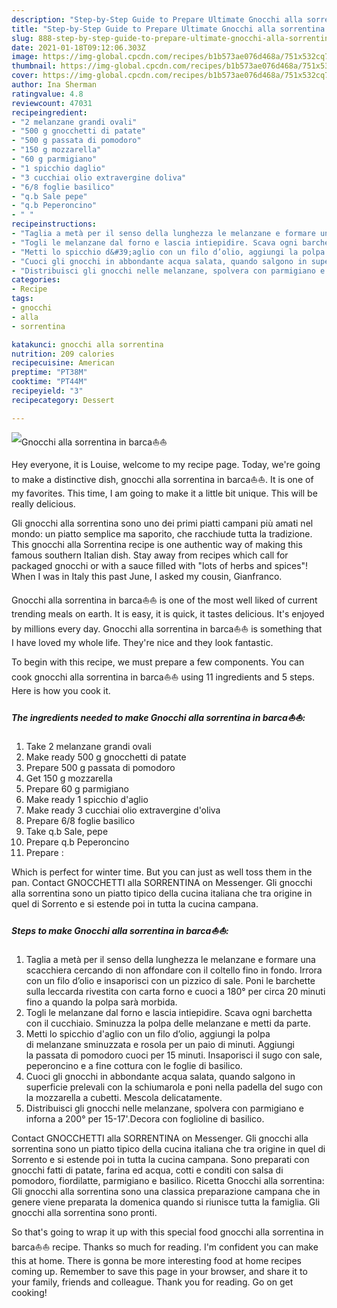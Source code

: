 ```yaml
---
description: "Step-by-Step Guide to Prepare Ultimate Gnocchi alla sorrentina in barca⛵⛵"
title: "Step-by-Step Guide to Prepare Ultimate Gnocchi alla sorrentina in barca⛵⛵"
slug: 888-step-by-step-guide-to-prepare-ultimate-gnocchi-alla-sorrentina-in-barca
date: 2021-01-18T09:12:06.303Z
image: https://img-global.cpcdn.com/recipes/b1b573ae076d468a/751x532cq70/gnocchi-alla-sorrentina-in-barca⛵⛵-recipe-main-photo.jpg
thumbnail: https://img-global.cpcdn.com/recipes/b1b573ae076d468a/751x532cq70/gnocchi-alla-sorrentina-in-barca⛵⛵-recipe-main-photo.jpg
cover: https://img-global.cpcdn.com/recipes/b1b573ae076d468a/751x532cq70/gnocchi-alla-sorrentina-in-barca⛵⛵-recipe-main-photo.jpg
author: Ina Sherman
ratingvalue: 4.8
reviewcount: 47031
recipeingredient:
- "2 melanzane grandi ovali"
- "500 g gnocchetti di patate"
- "500 g passata di pomodoro"
- "150 g mozzarella"
- "60 g parmigiano"
- "1 spicchio daglio"
- "3 cucchiai olio extravergine doliva"
- "6/8 foglie basilico"
- "q.b Sale pepe"
- "q.b Peperoncino"
- " "
recipeinstructions:
- "Taglia a metà per il senso della lunghezza le melanzane e formare una scacchiera cercando di non affondare con il coltello fino in fondo. Irrora con un filo d’olio e insaporisci con un pizzico di sale. Poni le barchette sulla leccarda rivestita con carta forno e cuoci a 180° per circa 20 minuti fino a quando la polpa sarà morbida."
- "Togli le melanzane dal forno e lascia intiepidire. Scava ogni barchetta con il cucchiaio. Sminuzza la polpa delle melanzane e metti da parte."
- "Metti lo spicchio d&#39;aglio con un filo d’olio, aggiungi la polpa di melanzane sminuzzata e rosola per un paio di minuti. Aggiungi la passata di pomodoro cuoci per 15 minuti. Insaporisci il sugo con sale, peperoncino e a fine cottura con le foglie di basilico."
- "Cuoci gli gnocchi in abbondante acqua salata, quando salgono in superficie prelevali con la schiumarola e poni nella padella del sugo con la mozzarella a cubetti. Mescola delicatamente."
- "Distribuisci gli gnocchi nelle melanzane, spolvera con parmigiano e inforna a 200° per 15-17&#39;.Decora con foglioline di basilico."
categories:
- Recipe
tags:
- gnocchi
- alla
- sorrentina

katakunci: gnocchi alla sorrentina 
nutrition: 209 calories
recipecuisine: American
preptime: "PT38M"
cooktime: "PT44M"
recipeyield: "3"
recipecategory: Dessert

---
```



![Gnocchi alla sorrentina in barca⛵⛵](https://img-global.cpcdn.com/recipes/b1b573ae076d468a/751x532cq70/gnocchi-alla-sorrentina-in-barca⛵⛵-recipe-main-photo.jpg)

Hey everyone, it is Louise, welcome to my recipe page. Today, we're going to make a distinctive dish, gnocchi alla sorrentina in barca⛵⛵. It is one of my favorites. This time, I am going to make it a little bit unique. This will be really delicious.

Gli gnocchi alla sorrentina sono uno dei primi piatti campani più amati nel mondo: un piatto semplice ma saporito, che racchiude tutta la tradizione. This gnocchi alla Sorrentina recipe is one authentic way of making this famous southern Italian dish. Stay away from recipes which call for packaged gnocchi or with a sauce filled with &#34;lots of herbs and spices&#34;! When I was in Italy this past June, I asked my cousin, Gianfranco.

Gnocchi alla sorrentina in barca⛵⛵ is one of the most well liked of current trending meals on earth. It is easy, it is quick, it tastes delicious. It's enjoyed by millions every day. Gnocchi alla sorrentina in barca⛵⛵ is something that I have loved my whole life. They're nice and they look fantastic.


To begin with this recipe, we must prepare a few components. You can cook gnocchi alla sorrentina in barca⛵⛵ using 11 ingredients and 5 steps. Here is how you cook it.

<!--inarticleads1-->

##### The ingredients needed to make Gnocchi alla sorrentina in barca⛵⛵:

1. Take 2 melanzane grandi ovali
1. Make ready 500 g gnocchetti di patate
1. Prepare 500 g passata di pomodoro
1. Get 150 g mozzarella
1. Prepare 60 g parmigiano
1. Make ready 1 spicchio d&#39;aglio
1. Make ready 3 cucchiai olio extravergine d&#39;oliva
1. Prepare 6/8 foglie basilico
1. Take q.b Sale, pepe
1. Prepare q.b Peperoncino
1. Prepare  :


Which is perfect for winter time. But you can just as well toss them in the pan. Contact GNOCCHETTI alla SORRENTINA on Messenger. Gli gnocchi alla sorrentina sono un piatto tipico della cucina italiana che tra origine in quel di Sorrento e si estende poi in tutta la cucina campana. 

<!--inarticleads2-->

##### Steps to make Gnocchi alla sorrentina in barca⛵⛵:

1. Taglia a metà per il senso della lunghezza le melanzane e formare una scacchiera cercando di non affondare con il coltello fino in fondo. Irrora con un filo d’olio e insaporisci con un pizzico di sale. Poni le barchette sulla leccarda rivestita con carta forno e cuoci a 180° per circa 20 minuti fino a quando la polpa sarà morbida.
1. Togli le melanzane dal forno e lascia intiepidire. Scava ogni barchetta con il cucchiaio. Sminuzza la polpa delle melanzane e metti da parte.
1. Metti lo spicchio d&#39;aglio con un filo d’olio, aggiungi la polpa di melanzane sminuzzata e rosola per un paio di minuti. Aggiungi la passata di pomodoro cuoci per 15 minuti. Insaporisci il sugo con sale, peperoncino e a fine cottura con le foglie di basilico.
1. Cuoci gli gnocchi in abbondante acqua salata, quando salgono in superficie prelevali con la schiumarola e poni nella padella del sugo con la mozzarella a cubetti. Mescola delicatamente.
1. Distribuisci gli gnocchi nelle melanzane, spolvera con parmigiano e inforna a 200° per 15-17&#39;.Decora con foglioline di basilico.


Contact GNOCCHETTI alla SORRENTINA on Messenger. Gli gnocchi alla sorrentina sono un piatto tipico della cucina italiana che tra origine in quel di Sorrento e si estende poi in tutta la cucina campana. Sono preparati con gnocchi fatti di patate, farina ed acqua, cotti e conditi con salsa di pomodoro, fiordilatte, parmigiano e basilico. Ricetta Gnocchi alla sorrentina: Gli gnocchi alla sorrentina sono una classica preparazione campana che in genere viene preparata la domenica quando si riunisce tutta la famiglia. Gli gnocchi alla sorrentina sono pronti. 

So that's going to wrap it up with this special food gnocchi alla sorrentina in barca⛵⛵ recipe. Thanks so much for reading. I'm confident you can make this at home. There is gonna be more interesting food at home recipes coming up. Remember to save this page in your browser, and share it to your family, friends and colleague. Thank you for reading. Go on get cooking!
